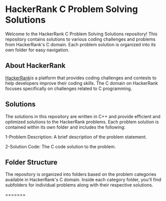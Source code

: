 # HackerRank C Problem Solving Solutions

Welcome to the HackerRank C Problem Solving Solutions repository! This repository contains solutions to various coding challenges and problems from HackerRank's C domain. Each problem solution is organized into its own folder for easy navigation.

## About HackerRank


 [HackerRank](https://www.hackerrank.com/)is a platform that provides coding challenges and contests to help developers improve their coding skills. The C domain on HackerRank focuses specifically on challenges related to C programming.



## Solutions

The solutions in this repository are written in C++ and provide efficient and optimized solutions to the HackerRank problems. Each problem solution is contained within its own folder and includes the following:

1-Problem Description: A brief description of the problem statement.

2-Solution Code: The C code solution to the problem.


## Folder Structure

The repository is organized into folders based on the problem categories available in HackerRank's C domain. Inside each category folder, you'll find subfolders for individual problems along with their respective solutions.

=======



